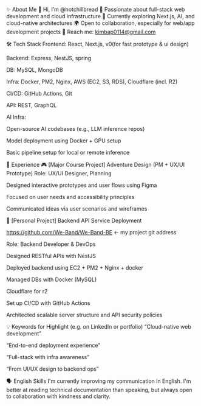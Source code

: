 ✨ About Me
👋 Hi, I’m @hotchillbread
🚀 Passionate about full-stack web development and cloud infrastructure
🎯 Currently exploring Next.js, AI, and cloud-native architectures
🌍 Open to collaboration, especially for web/app development projects
📧 Reach me: kimbap0114@gmail.com

🛠 Tech Stack
Frontend: React, Next.js, v0(for fast prototype & ui design)

Backend: Express, NestJS, spring


DB: MySQL, MongoDB

Infra: Docker, PM2, Nginx, AWS (EC2, S3, RDS), Cloudflare (incl. R2)

CI/CD: GitHub Actions, Git

API: REST, GraphQL

AI Infra:

Open-source AI codebases (e.g., LLM inference repos)

Model deployment using Docker + GPU setup

Basic pipeline setup for local or remote inference


💼 Experience
🎮 [Major Course Project] Adventure Design (PM + UX/UI Prototype)
Role: UX/UI Designer, Planning

Designed interactive prototypes and user flows using Figma

Focused on user needs and accessibility principles

Communicated ideas via user scenarios and wireframes

🧩 [Personal Project] Backend API Service Deployment 

https://github.com/We-Band/We-Band-BE <- my project git address

Role: Backend Developer & DevOps

Designed RESTful APIs with NestJS

Deployed backend using EC2 + PM2 + Nginx + docker

Managed DBs with Docker (MySQL)

Cloudflare for r2

Set up CI/CD with GitHub Actions

Architected scalable server structure and API security policies

💡 Keywords for Highlight (e.g. on LinkedIn or portfolio)
“Cloud-native web development”

“End-to-end deployment experience”

“Full-stack with infra awareness”

“From UI/UX design to backend ops”

🗣 English Skills
I'm currently improving my communication in English. I'm better at reading technical documentation than speaking, but always open to collaboration with kindness and clarity.
